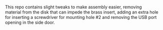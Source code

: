 This repo contains slight tweaks to make assembly easier, removing material from the disk that can impede the brass insert, adding an extra hole for inserting a screwdriver for mounting hole #2 and removing the USB port opening in the side door.
